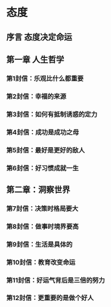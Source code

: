 # 态度

## 序言 态度决定命运

## 第一章 人生哲学

### 第1封信：乐观比什么都重要

### 第2封信：幸福的来源

### 第3封信：如何有抵制诱惑的定力

### 第4封信：成功是成功之母

### 第5封信：最好是更好的敌人

### 第6封信：好习惯成就一生

## 第二章：洞察世界

### 第7封信：决策时格局要大

### 第8封信：做事时境界要高

### 第9封信：生活是具体的

### 第10封信：教育改变命运

### 第11封信：好运气背后是三倍的努力

### 第12封信：更重要的是做个好人
